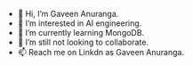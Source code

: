 - 👋 Hi, I’m Gaveen Anuranga.
- 👀 I’m interested in AI engineering.
- 🌱 I’m currently learning MongoDB.
- 💞️ I’m still not looking to collaborate.
- 📫 Reach me on Linkdn as Gaveen Anuranga.

<!---
GaveenAnuranga/GaveenAnuranga is a ✨ special ✨ repository because its `README.md` (this file) appears on your GitHub profile.
You can click the Preview link to take a look at your changes.
--->
